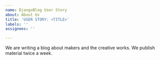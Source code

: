 ```yaml
---
name: DjangoBlog User Story
about: About Us
title: 'USER STORY: <TITLE>'
labels: ''
assignees: ''

---
```


We are writing a blog about makers and the creative works. We publish material twice a week. 
